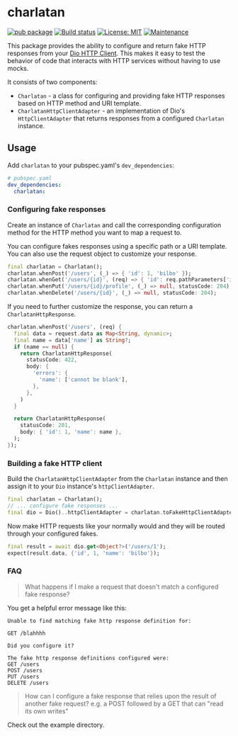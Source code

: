 # charlatan

[![pub package](https://img.shields.io/pub/v/charlatan.svg)](https://pub.dev/packages/charlatan)
[![Build status](https://github.com/Betterment/dart_fake_http/actions/workflows/ci.yml/badge.svg?branch=main)](https://github.com/Betterment/charlatan/actions/workflows/ci.yml?query=branch%3Amain)
[![License: MIT](https://img.shields.io/badge/License-MIT-yellow.svg)](https://opensource.org/licenses/MIT)
[![Maintenance](https://img.shields.io/badge/Maintained%3F-yes-green.svg)](https://GitHub.com/Betterment/charlatan/pulse)

This package provides the ability to configure and return fake HTTP
responses from your [Dio HTTP Client](https://pub.dev/packages/dio).
This makes it easy to test the behavior of code that interacts with
HTTP services without having to use mocks.

It consists of two components:

- `Charlatan` - a class for configuring and providing fake HTTP responses
  based on HTTP method and URI template.
- `CharlatanHttpClientAdapter` - an implementation of Dio's
  `HttpClientAdapter` that returns responses from a configured
  `Charlatan` instance.

## Usage

Add `charlatan` to your pubspec.yaml's `dev_dependencies`:

```yaml
# pubspec.yaml
dev_dependencies:
  charlatan:
```

### Configuring fake responses

Create an instance of `Charlatan` and call the corresponding
configuration method for the HTTP method you want to map a request to.

You can configure fakes responses using a specific path or a URI
template. You can also use the request object to customize your
response.

```dart
final charlatan = Charlatan();
charlatan.whenPost('/users', (_) => { 'id': 1, 'bilbo' });
charlatan.whenGet('/users/{id}', (req) => { 'id': req.pathParameters['id'], 'name': 'bilbo' });
charlatan.whenPut('/users/{id}/profile', (_) => null, statusCode: 204);
charlatan.whenDelete('/users/{id}', (_) => null, statusCode: 204);
```

If you need to further customize the response, you can return a
`CharlatanHttpResponse`.

```dart
charlatan.whenPost('/users', (req) {
  final data = request.data as Map<String, dynamic>;
  final name = data['name'] as String?;
  if (name == null) {
    return CharlatanHttpResponse(
      statusCode: 422,
      body: {
        'errors': {
          'name': ['cannot be blank'],
        },
      },
    )
  }

  return CharlatanHttpResponse(
    statusCode: 201,
    body: { 'id': 1, 'name': name },
  );
});
```

### Building a fake HTTP client

Build the `CharlatanHttpClientAdapter` from the `Charlatan` instance and then
assign it to your `Dio` instance's `httpClientAdapter`.

```dart
final charlatan = Charlatan();
// ... configure fake responses ...
final dio = Dio()..httpClientAdapter = charlatan.toFakeHttpClientAdapter();
```

Now make HTTP requests like your normally would and they will be routed
through your configured fakes.

```dart
final result = await dio.get<Object?>('/users/1');
expect(result.data, {'id', 1, 'name': 'bilbo'});
```

### FAQ

> What happens if I make a request that doesn't match a configured fake
> response?

You get a helpful error message like this:

```
Unable to find matching fake http response definition for:

GET /blahhhh

Did you configure it?

The fake http response definitions configured were:
GET /users
POST /users
PUT /users
DELETE /users
```

> How can I configure a fake response that relies upon the result of
> another fake request? e.g. a POST followed by a GET that can "read its
> own writes"

Check out the example directory.
